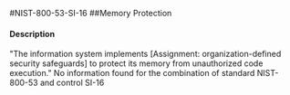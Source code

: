 #NIST-800-53-SI-16
##Memory Protection
#### Description
"The information system implements [Assignment: organization-defined security safeguards] to protect its memory from unauthorized code execution."
No information found for the combination of standard NIST-800-53 and control SI-16
